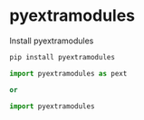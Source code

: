 # pyextramodules

Install pyextramodules
```bash
pip install pyextramodules
```

```python
import pyextramodules as pext

or

import pyextramodules
```
